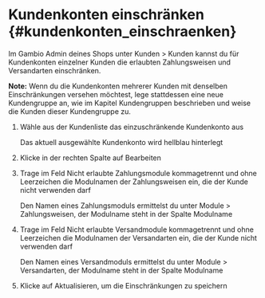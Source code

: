 # Kundenkonten einschränken {#kundenkonten_einschraenken}

Im Gambio Admin deines Shops unter Kunden \> Kunden kannst du für Kundenkonten einzelner Kunden die erlaubten Zahlungsweisen und Versandarten einschränken.

**Note:** Wenn du die Kundenkonten mehrerer Kunden mit denselben Einschränkungen versehen möchtest, lege stattdessen eine neue Kundengruppe an, wie im Kapitel Kundengruppen beschrieben und weise die Kunden dieser Kundengruppe zu.

1.  Wähle aus der Kundenliste das einzuschränkende Kundenkonto aus

    Das aktuell ausgewählte Kundenkonto wird hellblau hinterlegt

2.  Klicke in der rechten Spalte auf Bearbeiten
3.  Trage im Feld Nicht erlaubte Zahlungsmodule kommagetrennt und ohne Leerzeichen die Modulnamen der Zahlungsweisen ein, die der Kunde nicht verwenden darf

    Den Namen eines Zahlungsmoduls ermittelst du unter Module \> Zahlungsweisen, der Modulname steht in der Spalte Modulname

4.  Trage im Feld Nicht erlaubte Versandmodule kommagetrennt und ohne Leerzeichen die Modulnamen der Versandarten ein, die der Kunde nicht verwenden darf

    Den Namen eines Versandmoduls ermittelst du unter Module \> Versandarten, der Modulname steht in der Spalte Modulname

5.  Klicke auf Aktualisieren, um die Einschränkungen zu speichern




